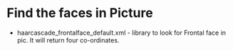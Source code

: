 # Find the faces in Picture

* haarcascade_frontalface_default.xml - library to look for Frontal face in pic.
                                        It will return four co-ordinates.

